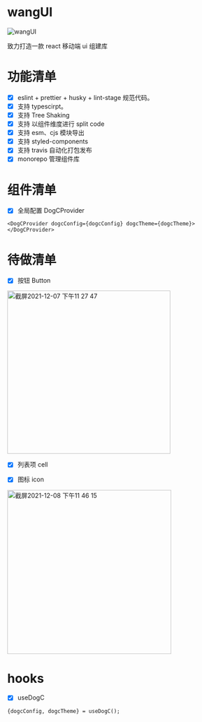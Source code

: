<!--
 * @Descripttion:
 * @version:
 * @Author: wjm
 * @Date: 2021-09-16 17:57:29
 * @LastEditors: sueRimn
 * @LastEditTime: 2021-12-10 23:28:06
-->

# wangUI

![wangUI](https://user-images.githubusercontent.com/36124772/133591976-a6c927ef-ef45-44c1-b5e0-ce6f73c08bf4.jpg)

致力打造一款 react 移动端 ui 组建库

# 功能清单

- [x] eslint + prettier + husky + lint-stage 规范代码。
- [x] 支持 typescirpt。
- [x] 支持 Tree Shaking
- [x] 支持 以组件维度进行 split code
- [x] 支持 esm、cjs 模块导出
- [x] 支持 styled-components
- [x] 支持 travis 自动化打包发布
- [x] monorepo 管理组件库

# 组件清单

- [x] 全局配置 DogCProvider

```
<DogCProvider dogcConfig={dogcConfig} dogcTheme={dogcTheme}></DogCProvider>
```

# 待做清单

- [x] 按钮 Button

<img width="373" alt="截屏2021-12-07 下午11 27 47" src="https://user-images.githubusercontent.com/36124772/145058025-21996814-787c-460c-9652-ad118db6c522.png">

- [x] 列表项 cell

- [x] 图标 icon

<img width="375" alt="截屏2021-12-08 下午11 46 15" src="https://user-images.githubusercontent.com/36124772/145238677-092594cf-fab1-4dd4-87c3-1a3a38fa4f69.png">

# hooks

- [x] useDogC

```
{dogcConfig, dogcTheme} = useDogC();
```

